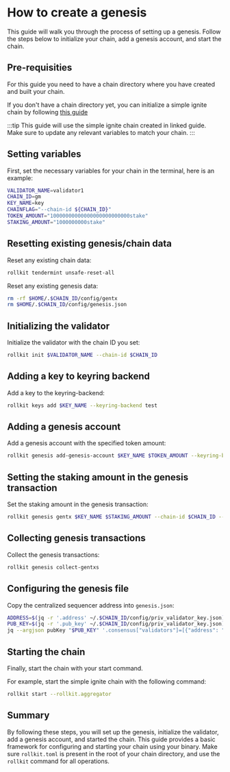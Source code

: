 # How to create a genesis

This guide will walk you through the process of setting up a genesis. Follow the steps below to initialize your chain, add a genesis account, and start the chain.

## Pre-requisities

For this guide you need to have a chain directory where you have created and built your chain.

If you don't have a chain directory yet, you can initialize a simple ignite chain by following [this guide](./ignite-rollkit.md)

:::tip
This guide will use the simple ignite chain created in linked guide. Make sure to update any relevant variables to match your chain.
:::

## Setting variables

First, set the necessary variables for your chain in the terminal, here is an example:

```sh
VALIDATOR_NAME=validator1
CHAIN_ID=gm
KEY_NAME=key
CHAINFLAG="--chain-id ${CHAIN_ID}"
TOKEN_AMOUNT="10000000000000000000000000stake"
STAKING_AMOUNT="1000000000stake"
```

## Resetting existing genesis/chain data

Reset any existing chain data:

```sh
rollkit tendermint unsafe-reset-all
```

Reset any existing genesis data:

```sh
rm -rf $HOME/.$CHAIN_ID/config/gentx
rm $HOME/.$CHAIN_ID/config/genesis.json
```

## Initializing the validator

Initialize the validator with the chain ID you set:

```sh
rollkit init $VALIDATOR_NAME --chain-id $CHAIN_ID
```

## Adding a key to keyring backend

Add a key to the keyring-backend:

```sh
rollkit keys add $KEY_NAME --keyring-backend test
```

## Adding a genesis account

Add a genesis account with the specified token amount:

```sh
rollkit genesis add-genesis-account $KEY_NAME $TOKEN_AMOUNT --keyring-backend test
```

## Setting the staking amount in the genesis transaction

Set the staking amount in the genesis transaction:

```sh
rollkit genesis gentx $KEY_NAME $STAKING_AMOUNT --chain-id $CHAIN_ID --keyring-backend test
```

## Collecting genesis transactions

Collect the genesis transactions:

```sh
rollkit genesis collect-gentxs
```

## Configuring the genesis file

Copy the centralized sequencer address into `genesis.json`:

```sh
ADDRESS=$(jq -r '.address' ~/.$CHAIN_ID/config/priv_validator_key.json)
PUB_KEY=$(jq -r '.pub_key' ~/.$CHAIN_ID/config/priv_validator_key.json)
jq --argjson pubKey "$PUB_KEY" '.consensus["validators"]=[{"address": "'$ADDRESS'", "pub_key": $pubKey, "power": "1000", "name": "Rollkit Sequencer"}]' ~/.$CHAIN_ID/config/genesis.json > temp.json && mv temp.json ~/.$CHAIN_ID/config/genesis.json
```

## Starting the chain

Finally, start the chain with your start command.

For example, start the simple ignite chain with the following command:

```sh
rollkit start --rollkit.aggregator
```

## Summary

By following these steps, you will set up the genesis, initialize the validator, add a genesis account, and started the chain. This guide provides a basic framework for configuring and starting your chain using your binary. Make sure `rollkit.toml` is present in the root of your chain directory, and use the `rollkit` command for all operations.
